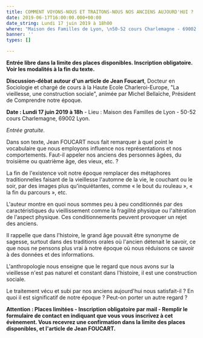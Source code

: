 ```yaml
---
title: COMMENT VOYONS-NOUS ET TRAITONS-NOUS NOS ANCIENS AUJOURD'HUI ?
date: 2019-06-17T16:00:00.000+00:00
date_string: Lundi 17 juin 2019 à 18h00
where: "Maison des Familles de Lyon, \n50-52 cours Charlemagne - 69002 Lyon."
banner: ''
types: []

---
```

**Entrée libre dans la limite des places disponibles. Inscription obligatoire. Voir les modalités à la fin du texte.**

**Discussion-débat autour d'un article de Jean Foucart**, Docteur en Sociologie et chargé de cours à la Haute Ecole Charleroi-Europe, "La vieillesse, une construction sociale", animée par Michel Bellaïche, Président de Comprendre notre époque.

**Date : Lundi 17 juin 2019 à 18h** - Lieu : Maison des Familles de Lyon - 50-52 cours Charlemagne, 69002 Lyon.

_Entrée gratuite._

Dans son texte, Jean FOUCART nous fait remarquer à quel point le vocabulaire que nous employons influence nos représentations et nos comportements. Faut-il appeler nos anciens des personnes âgées, du troisième ou quatrième âge, des vieux, etc. ?

La fin de l'existence voit notre époque remplacer des métaphores traditionnelles faisant de la vieillesse l'automne de la vie, le couchant ou le soir, par des images plus qu'inquiétantes, comme « le bout du rouleau », « la fin du parcours », etc.

L'auteur montre en quoi nous sommes peu à peu conditionnés par des caractéristiques du vieillissement comme la fragilité physique ou l'altération de l'aspect physique. Ces conditionnements peuvent provoquer un rejet des anciens.

Il rappelle que dans l'histoire, le grand âge pouvait être synonyme de sagesse, surtout dans des traditions orales où l'ancien détenait le savoir, ce que nous ne pensons plus vrai à notre époque où nous réduisons ce savoir à des données et des informations.

L'anthropologie nous enseigne que le regard que nous avons sur la vieillesse n'est pas naturel et constant dans l'histoire, il est une construction sociale.

Le traitement vécu et subi par nos anciens aujourd'hui nous satisfait-il ? En quoi il est significatif de notre époque ? Peut-on porter un autre regard ?

**Attention : Places limitées - Inscription obligatoire par mail - Remplir le formulaire de contact en indiquant que vous vous inscrivez à cet évènement. Vous recevrez une confirmation dans la limite des places disponibles, et l'article de Jean FOUCART.**